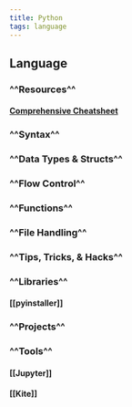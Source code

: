 ```yaml
---
title: Python
tags: language
---
```


## **Language**
### ^^Resources^^
#### [Comprehensive Cheatsheet](https://github.com/gto76/python-cheatsheet)
####
### ^^Syntax^^
### ^^Data Types & Structs^^
### ^^Flow Control^^
### ^^Functions^^
### ^^File Handling^^
### ^^Tips, Tricks, & Hacks^^
### ^^Libraries^^
#### [[pyinstaller]]
### ^^Projects^^
### ^^Tools^^
#### [[Jupyter]]
#### [[Kite]]
####
